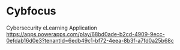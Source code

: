 # Cybfocus
Cybersecurity eLearning Application
https://apps.powerapps.com/play/68bd0ade-b2cd-4909-9ecc-0efdab16d0e3?tenantId=6edb49c1-bf72-4eea-8b3f-a7fd0a25b68c
